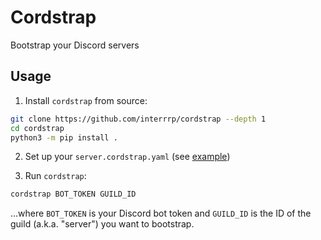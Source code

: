 # Cordstrap

Bootstrap your Discord servers

## Usage

1. Install `cordstrap` from source:

```sh
git clone https://github.com/interrrp/cordstrap --depth 1
cd cordstrap
python3 -m pip install .
```

2. Set up your `server.cordstrap.yaml` (see [example](./server.cordstrap.yaml))

3. Run `cordstrap`:

```sh
cordstrap BOT_TOKEN GUILD_ID
```

...where `BOT_TOKEN` is your Discord bot token and `GUILD_ID` is the ID of the
guild (a.k.a. "server") you want to bootstrap.
